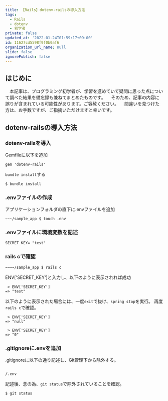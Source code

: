 ```yaml
---
title: 【Rails】dotenv-railsの導入方法
tags:
  - Rails
  - dotenv
  - 初学者
private: false
updated_at: '2022-01-24T01:59:17+09:00'
id: 11627cd5598f9f0b0af6
organization_url_name: null
slide: false
ignorePublish: false
---
```

## はじめに
　本記事は、プログラミング初学者が、学習を進めていて疑問に思った点について調べた結果を備忘録も兼ねてまとめたものです。
　そのため、記事の内容に誤りが含まれている可能性があります。ご容赦ください。
　間違いを見つけた方は、お手数ですが、ご指摘いただけますと幸いです。

## dotenv-railsの導入方法

### dotenv-railsを導入
Gemfileに以下を追加

```:Gemfile
gem 'dotenv-rails'
```

`bundle install`する

```:Terminal
$ bundle install
```

### .envファイルの作成
アプリケーションフォルダの直下に.envファイルを追加

```:Terminal
~~~/sample_app $ touch .env
```

### .envファイルに環境変数を記述

```.env
SECRET_KEY= "test"
```

### rails cで確認

```:Terminal
~~~~/sample_app $ rails c
```

ENV['SECRET_KEY']と入力し、以下のように表示されれば成功

```:Terminal
 > ENV['SECRET_KEY']
=> "test"
```

以下のように表示された場合には、一度`exit`で抜け、`spring stop`を実行。
再度`rails c`で確認。

```:Terminal
 > ENV['SECRET_KEY']
=> "null"

 > ENV['SECRET_KEY']
=> "0"
```

### .gitignoreに.envを追加
.gitignoreに以下の通り記述し、Git管理下から除外する。

```.gitignore

/.env

```

記述後、念の為、`git status`で除外されていることを確認。

```:Terminal
$ git status
```















